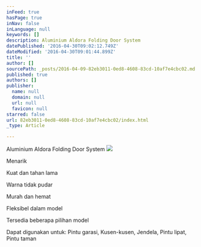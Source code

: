 ```yaml
---
inFeed: true
hasPage: true
inNav: false
inLanguage: null
keywords: []
description: Aluminium Aldora Folding Door System
datePublished: '2016-04-30T09:02:12.749Z'
dateModified: '2016-04-30T09:01:44.899Z'
title: ''
author: []
sourcePath: _posts/2016-04-09-82eb3011-0ed8-4608-83cd-10af7e4cbc02.md
published: true
authors: []
publisher:
  name: null
  domain: null
  url: null
  favicon: null
starred: false
url: 82eb3011-0ed8-4608-83cd-10af7e4cbc02/index.html
_type: Article

---
```

Aluminium Aldora Folding Door System
![](https://the-grid-user-content.s3-us-west-2.amazonaws.com/84f9e137-cad6-4c9c-8271-4749253c3fa3.jpg)

Menarik

Kuat dan tahan lama

Warna tidak pudar

Murah dan hemat

Fleksibel dalam model

Tersedia beberapa pilihan model

Dapat digunakan untuk: Pintu garasi, Kusen-kusen, Jendela, Pintu lipat, Pintu taman